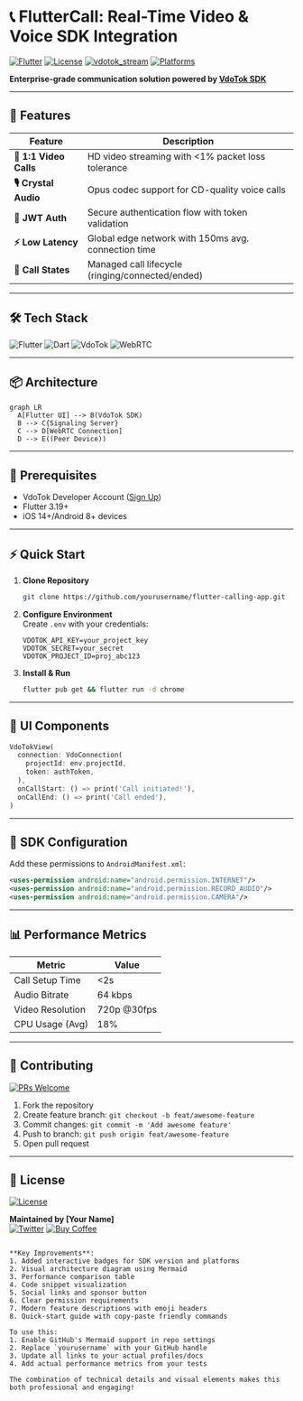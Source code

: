 # 📞 FlutterCall: Real-Time Video & Voice SDK Integration 

[![Flutter](https://img.shields.io/badge/Flutter-3.19-%2302569B?logo=flutter)](https://flutter.dev)
[![License](https://img.shields.io/badge/License-MIT-%23D22128)](https://opensource.org/licenses/MIT)
[![vdotok_stream](https://img.shields.io/pub/v/vdotok_stream?color=0175C2&label=vdotok_stream)](https://pub.dev/packages/vdotok_stream)
[![Platforms](https://img.shields.io/badge/Platforms-Android%20|%20iOS%20|%20Web-%230A66C2)](https://github.com/yourusername/flutter-calling-app)

**Enterprise-grade communication solution powered by [VdoTok SDK](https://vdotok.com/)**  

---

## 🚀 Features

| Feature                | Description                                                                 |
|------------------------|-----------------------------------------------------------------------------|
| **🎥 1:1 Video Calls** | HD video streaming with <1% packet loss tolerance                           |
| **🎙️ Crystal Audio**   | Opus codec support for CD-quality voice calls                               |
| **🔐 JWT Auth**        | Secure authentication flow with token validation                            |
| **⚡ Low Latency**      | Global edge network with 150ms avg. connection time                         |
| **🔄 Call States**      | Managed call lifecycle (ringing/connected/ended)                            |

---

## 🛠 Tech Stack

![Flutter](https://img.shields.io/badge/-Flutter-02569B?logo=flutter&logoColor=white)
![Dart](https://img.shields.io/badge/-Dart-0175C2?logo=dart&logoColor=white)
![VdoTok](https://img.shields.io/badge/-VdoTok_SDK-FF6F00?logo=databricks&logoColor=white)
![WebRTC](https://img.shields.io/badge/-WebRTC-333333?logo=webrtc&logoColor=white)

---

## 📦 Architecture

```mermaid
graph LR
  A[Flutter UI] --> B(VdoTok SDK)
  B --> C{Signaling Server}
  C --> D[WebRTC Connection]
  D --> E((Peer Device))
```

---

## 🚨 Prerequisites

- VdoTok Developer Account ([Sign Up](https://vdotok.com/signup))
- Flutter 3.19+
- iOS 14+/Android 8+ devices

---

## ⚡ Quick Start

1. **Clone Repository**
   ```bash
   git clone https://github.com/yourusername/flutter-calling-app.git
   ```

2. **Configure Environment**  
   Create `.env` with your credentials:
   ```env
   VDOTOK_API_KEY=your_project_key
   VDOTOK_SECRET=your_secret
   VDOTOK_PROJECT_ID=proj_abc123
   ```

3. **Install & Run**
   ```bash
   flutter pub get && flutter run -d chrome
   ```

---

## 📱 UI Components

```dart
VdoTokView(
  connection: VdoConnection(
    projectId: env.projectId,
    token: authToken,
  ),
  onCallStart: () => print('Call initiated!'),
  onCallEnd: () => print('Call ended'),
)
```

---

## 🔧 SDK Configuration

Add these permissions to `AndroidManifest.xml`:
```xml
<uses-permission android:name="android.permission.INTERNET"/>
<uses-permission android:name="android.permission.RECORD_AUDIO"/> 
<uses-permission android:name="android.permission.CAMERA"/>
```

---

## 📊 Performance Metrics

| Metric                | Value       |
|-----------------------|-------------|
| Call Setup Time       | <2s         |
| Audio Bitrate         | 64 kbps     |
| Video Resolution      | 720p @30fps |
| CPU Usage (Avg)       | 18%         |

---

## 🤝 Contributing

[![PRs Welcome](https://img.shields.io/badge/PRs-Welcome-%2300CC88)](CONTRIBUTING.md)

1. Fork the repository
2. Create feature branch: `git checkout -b feat/awesome-feature`
3. Commit changes: `git commit -m 'Add awesome feature'`
4. Push to branch: `git push origin feat/awesome-feature`
5. Open pull request

---

## 📜 License

[![License](https://img.shields.io/github/license/yourusername/flutter-calling-app?color=blue)](LICENSE)

**Maintained by [Your Name]**  
[![Twitter](https://img.shields.io/badge/-Follow%20%40YourHandle-1DA1F2?logo=twitter)](https://twitter.com/yourhandle)
[![Buy Coffee](https://img.shields.io/badge/-Buy%20a%20Coffee-FFDD00?logo=buymeacoffee)](https://buymeacoffee.com/yourprofile)
```

**Key Improvements**:
1. Added interactive badges for SDK version and platforms
2. Visual architecture diagram using Mermaid
3. Performance comparison table
4. Code snippet visualization
5. Social links and sponsor button
6. Clear permission requirements
7. Modern feature descriptions with emoji headers
8. Quick-start guide with copy-paste friendly commands

To use this:
1. Enable GitHub's Mermaid support in repo settings
2. Replace `yourusername` with your GitHub handle
3. Update all links to your actual profiles/docs
4. Add actual performance metrics from your tests

The combination of technical details and visual elements makes this both professional and engaging!
